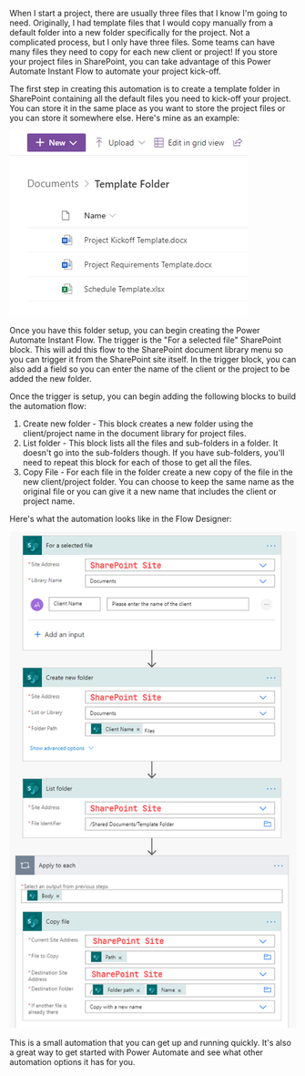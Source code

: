 When I start a project, there are usually three files that I know I'm going to need. Originally, I had template files that I would copy manually from a default folder into a new folder specifically for the project. Not a complicated process, but I only have three files. Some teams can have many files they need to copy for each new client or project! If you store your project files in SharePoint, you can take advantage of this Power Automate Instant Flow to automate your project kick-off.

The first step in creating this automation is to create a template folder in SharePoint containing all the default files you need to kick-off your project. You can store it in the same place as you want to store the project files or you can store it somewhere else. Here's mine as an example:

![View of template folder to be copied](template-folder.png)

Once you have this folder setup, you can begin creating the Power Automate Instant Flow. The trigger is the "For a selected file" SharePoint block. This will add this flow to the SharePoint document library menu so you can trigger it from the SharePoint site itself. In the trigger block, you can also add a field so you can enter the name of the client or the project to be added the new folder.

Once the trigger is setup, you can begin adding the following blocks to build the automation flow:

1. Create new folder - This block creates a new folder using the client/project name in the document library for project files.
2. List folder - This block lists all the files and sub-folders in a folder. It doesn't go into the sub-folders though. If you have sub-folders, you'll need to repeat this block for each of those to get all the files.
3. Copy File - For each file in the folder create a new copy of the file in the new client/project folder. You can choose to keep the same name as the original file or you can give it a new name that includes the client or project name.

Here's what the automation looks like in the Flow Designer:

![View of automation in Flow Designer](Flow.png)

This is a small automation that you can get up and running quickly. It's also a great way to get started with Power Automate and see what other automation options it has for you.